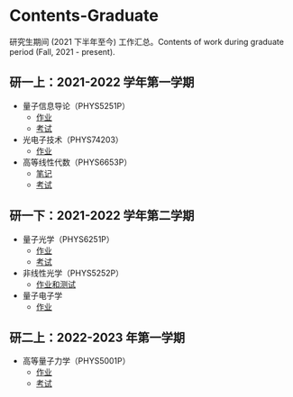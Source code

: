 # Contents-Graduate
研究生期间 (2021 下半年至今) 工作汇总。Contents of work during graduate period (Fall, 2021 - present).

## 研一上：2021-2022 学年第一学期
- 量子信息导论（PHYS5251P）
  - [作业](https://github.com/Chen-Jialin/Introduction-to-Quantum-Information-Assignments)
  - [考试](https://github.com/Chen-Jialin/Introduction-to-Quantum-Information-Exam)
- 光电子技术（PHYS74203）
  - [作业](https://github.com/Chen-Jialin/Optoelectronic-Technology-Assignments)
- 高等线性代数（PHYS6653P）
  - [笔记](https://github.com/Chen-Jialin/Advanced-Linear-Algebra-Notes)
  - [考试](https://github.com/Chen-Jialin/Advanced-Linear-Algebra-Exam)

## 研一下：2021-2022 学年第二学期
- 量子光学（PHYS6251P）
  - [作业](https://github.com/Chen-Jialin/Quantum-Optics-Assignments)
  - [考试](https://github.com/Chen-Jialin/Quantum-Optics-Exams)
- 非线性光学（PHYS5252P）
  - [作业和测试](https://github.com/Chen-Jialin/Nonlinear-Optics-2-Assignments-and-Exams)
- 量子电子学
  - [作业](https://github.com/Chen-Jialin/Quantum-Electronics-Assignments)

## 研二上：2022-2023 年第一学期
- 高等量子力学（PHYS5001P）
  - [作业](https://github.com/Chen-Jialin/Advanced-Quantum-Mechanics-Assignments)
  - [考试](https://github.com/Chen-Jialin/Advanced-Quantum-Mechanics-Exam)
